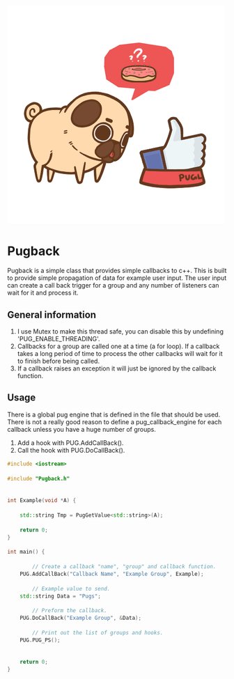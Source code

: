 # ![pageres](Pug.jpg.gif)

# Pugback
Pugback is a simple class that provides simple callbacks to c++. This is built to provide simple propagation of data for example user input. The user input can create a call back trigger for a group and any number of listeners can wait for it and process it.

## General information
1. I use Mutex to make this thread safe, you can disable this by undefining 'PUG_ENABLE_THREADING'.
2. Callbacks for a group are called one at a time (a for loop). If a callback takes a long period of time to process the other callbacks will wait for it to finish before being called.
3. If a callback raises an exception it will just be ignored by the callback function.

## Usage
There is a global pug engine that is defined in the file that should be used. There is not a really good reason to define a pug_callback_engine for each callback unless you have a huge number of groups.

1. Add a hook with PUG.AddCallBack().
2. Call the hook with PUG.DoCallBack().



```c++
#include <iostream>

#include "Pugback.h"


int Example(void *A) {

	std::string Tmp = PugGetValue<std::string>(A);

	return 0;
}

int main() {

		// Create a callback "name", "group" and callback function.
	PUG.AddCallBack("Callback Name", "Example Group", Example);

		// Example value to send.
	std::string Data = "Pugs";

		// Preform the callback.
	PUG.DoCallBack("Example Group", &Data);

		// Print out the list of groups and hooks.
	PUG.PUG_PS();


	return 0;
}
```

